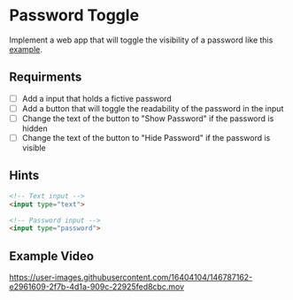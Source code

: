 # Password Toggle

Implement a web app that will toggle the visibility of a password like this [example](https://coding-katas.netlify.app/password-toggle/).

## Requirments

- [ ] Add a input that holds a fictive password
- [ ] Add a button that will toggle the readability of the password in the input
- [ ] Change the text of the button to "Show Password" if the password is hidden
- [ ] Change the text of the button to "Hide Password" if the password is visible

## Hints

```html
<!-- Text input -->
<input type="text">

<!-- Password input -->
<input type="password">
```

## Example Video

https://user-images.githubusercontent.com/16404104/146787162-e2961609-2f7b-4d1a-909c-22925fed8cbc.mov